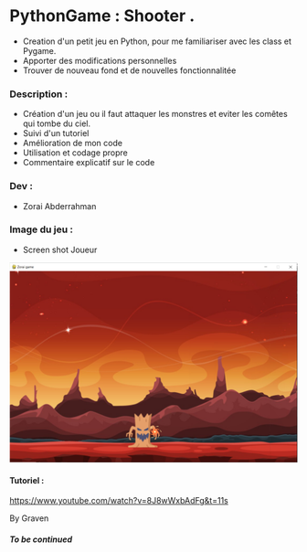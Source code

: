 # PythonGame : Shooter .

- Creation d'un petit jeu en Python, pour me familiariser avec les class et Pygame.
- Apporter des modifications personnelles 
- Trouver de nouveau fond et de nouvelles fonctionnalitée


### Description :

- Création d'un jeu ou il faut attaquer les monstres et eviter les comêtes qui tombe du ciel.
- Suivi d'un tutoriel
- Amélioration de mon code
- Utilisation et codage propre
- Commentaire explicatif sur le code

###  Dev :

- Zorai Abderrahman


### Image du jeu  :


- Screen shot Joueur

![image](https://github.com/Abderzorai/PythonGame/blob/main/screenshot.png)



#### Tutoriel :

https://www.youtube.com/watch?v=8J8wWxbAdFg&t=11s

By Graven


##### To be continued
